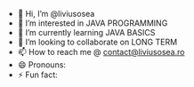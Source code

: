 - 👋 Hi, I’m @liviusosea
- 👀 I’m interested in JAVA PROGRAMMING
- 🌱 I’m currently learning JAVA BASICS
- 💞️ I’m looking to collaborate on LONG TERM
- 📫 How to reach me @ contact@liviusosea.ro  
- 😄 Pronouns: 
- ⚡ Fun fact: 

<!---
liviusosea/liviusosea is a ✨ special ✨ repository because its `README.md` (this file) appears on your GitHub profile.
You can click the Preview link to take a look at your changes.
--->
